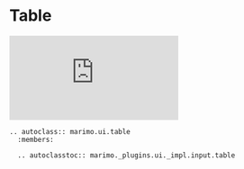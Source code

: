# Table

<iframe class="demo medium" src="https://components.marimo.io/?component=table" frameborder="no"></iframe>

```{eval-rst}
.. autoclass:: marimo.ui.table
  :members:

  .. autoclasstoc:: marimo._plugins.ui._impl.input.table
```
